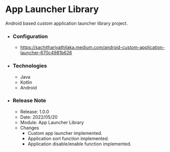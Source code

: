 # App Launcher Library
Android based custom application launcher library project.

* ### Configuration
  * https://sachithariyathilaka.medium.com/android-custom-application-launcher-670c4981b626

* ### Technologies
  * Java
  * Kotlin
  * Android
  
* ### Release Note
  * Release: 1.0.0
  * Date: 2022/05/20
  * Module: App Launcher Library
  * Changes
    * Custom app launcher implemented.
    * Application sort function implemented.
    * Application disable/enable function implemented.
